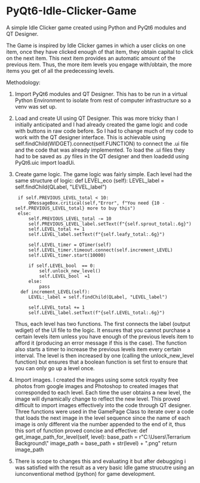 # PyQt6-Idle-Clicker-Game
A simple Idle Clicker game created using Python and PyQt6 modules and QT Designer. 

The Game is inspired by Idle Clicker games in which a user clicks on one item, once they have clicked enough of that item, they obtain capital to click on the next item. This next item provides an automatic amount of the previous item. Thus, the more item levels you engage with/obtain, the more items you get of all the predecessing levels. 

Methodology:
1) Import PyQt6 modules and QT Designer.
   This has to be run in a virtual Python Environment to isolate from rest of computer infrastructure so a venv was set up.

2) Load and create UI using QT Designer.
  This was more tricky than I initially anticipated and I had already created the game logic and code with buttons in raw code before. So I had to change much of my code to work with the QT designer interface. This is achievable using self.findChild(WIDGET).connect(self.FUNCTION) to connect the .ui file and the code that was already implemented.
  To load the .ui files they had to be saved as .py files in the QT designer and then loadedd using PyQt6.uic import loadUi.

3) Create game logic.
   The game logic was fairly simple. Each level had the same structure of logic:
       def LEVEL_eco (self):
        LEVEL_label = self.findChild(QLabel, "LEVEL_label")

        if self.PREVIOUS_LEVEL_total < 10: 
            QMessageBox.critical(self,"Error", f"You need {10 - self.PREVIOUS_LEVEL_total} more to buy this")
        else:
            self.PREVIOUS_LEVEL_total -= 10
            self.PREVIOUS_LEVEL_label.setText(f"{self.sprout_total:.6g}")
            self.LEVEL_total += 1
            self.LEVEL_label.setText(f"{self.leafy_total:.6g}")

            self.LEVEL_timer = QTimer(self)
            self.LEVEL_timer.timeout.connect(self.increment_LEVEL)
            self.LEVEL_timer.start(10000)

            if self.LEVEL_bool  == 0:
                self.unlock_new_level()
                self.LEVEL_bool  =1
            else:
                pass
         def increment_LEVEL(self):
            LEVEL:_label = self.findChild(QLabel, "LEVEL_label")
    
            self.LEVEL_total += 1
            self.LEVEL_label.setText(f"{self.LEVEL_total:.6g}")

   Thus, each level has two functions. The first connects the label (output wdiget) of the UI file to the logic. It ensures that you cannot purchase a certain levels item unless you have enough of the previous levels item to afford it (producing an error message if this is the case). The function also starts a timer to increase the previous levels item every certain interval.
   The level is then increased by one (calling the unlock_new_level function) but ensures that a boolean function is set first to ensure that you can only go up a level once.

4) Import images.
   I created the images using some sotck royalty free photos from google images and Photoshop to created images that corresponded to each level. Each time the user obtains a new level, the image will dynamically change to reflect the new level.
   This proved difficult to import images effectively into the code through QT designer. Three functions were used in the GamePage Class to iterate over a code that loads the next image in the level sequence since the name of each image is only different via the number appended to the end of it, thus this sort of function proved concise and effective:
      def get_image_path_for_level(self, level):
        base_path = r"C:\Users\Terrarium Background\\"
        image_path = base_path + str(level) + ".png"
        return image_path

5) There is scope to changes this and evaluating it but after debugging i was satisfied with the result as a very basic Idle game strucutre using an iunconventional method (python) for game development. 
   



   

